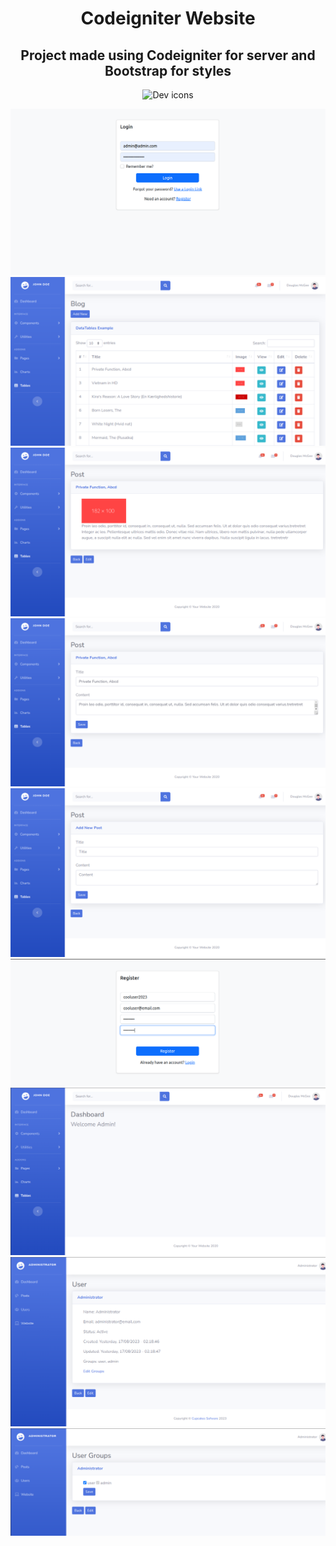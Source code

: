 <h1 align="center">Codeigniter Website</h1>

<h2 align="center">Project made using Codeigniter for server and Bootstrap for styles</h2>

<p align="center">
  <img src="https://skillicons.dev/icons?i=html,css,php,mysql" alt="Dev icons" />
</p>

<p align="center">
  <img src="img/0.png" alt="Codeigniter Website" />
  <img src="img/1.png" alt="Codeigniter Website" />
  <img src="img/2.png" alt="Codeigniter Website" />
  <img src="img/3.png" alt="Codeigniter Website" />  
  <img src="img/4.png" alt="Codeigniter Website" />  
  <img src="img/5.png" alt="Codeigniter Website" />  
  <img src="img/6.png" alt="Codeigniter Website" />  
  <img src="img/7.png" alt="Codeigniter Website" />  
  <img src="img/8.png" alt="Codeigniter Website" />  
</p>

